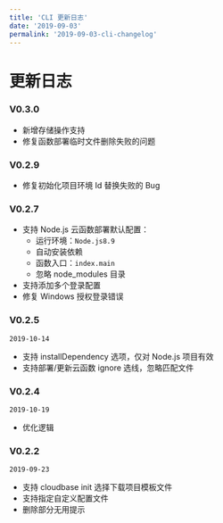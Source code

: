 ```yaml
---
title: 'CLI 更新日志'
date: '2019-09-03'
permalink: '2019-09-03-cli-changelog'
---
```

# 更新日志

### V0.3.0

- 新增存储操作支持
- 修复函数部署临时文件删除失败的问题

### V0.2.9

- 修复初始化项目环境 Id 替换失败的 Bug

### V0.2.7

- 支持 Node.js 云函数部署默认配置：
  - 运行环境：`Node.js8.9`
  - 自动安装依赖
  - 函数入口：`index.main`
  - 忽略 node_modules 目录
- 支持添加多个登录配置
- 修复 Windows 授权登录错误

### V0.2.5

`2019-10-14`

- 支持 installDependency 选项，仅对 Node.js 项目有效
- 支持部署/更新云函数 ignore 选线，忽略匹配文件

### V0.2.4

`2019-10-19`

- 优化逻辑

### V0.2.2

`2019-09-23`

- 支持 cloudbase init 选择下载项目模板文件
- 支持指定自定义配置文件
- 删除部分无用提示
